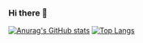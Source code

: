 ### Hi there 👋

[![Anurag's GitHub stats](https://github-readme-stats.vercel.app/api?username=salvo-polizzi)](https://github.com/anuraghazra/github-readme-stats)
[![Top Langs](https://github-readme-stats.vercel.app/api/top-langs/?username=salvo-polizzi)](https://github.com/anuraghazra/github-readme-stats)
<!---
salvo-polizzi/salvo-polizzi is a ✨ special ✨ repository because its `README.md` (this file) appears on your GitHub profile.
You can click the Preview link to take a look at your changes.
--->
